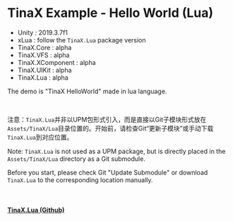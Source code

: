 # TinaX Example - Hello World (Lua)

- Unity : 2019.3.7f1
- xLua : follow the `TinaX.Lua` package version
- TinaX.Core : alpha
- TinaX.VFS : alpha
- TinaX.XComponent : alpha
- TinaX.UIKit : alpha
- TinaX.Lua : alpha


The demo is "TinaX HelloWorld" made in lua language.

<br>

注意：`TinaX.Lua`并非以UPM包形式引入，而是直接以Git子模块形式放在`Assets/TinaX/Lua`目录位置的。开始前，请检查Git“更新子模块”或手动下载`TinaX.Lua`到对应位置。

Note: `TinaX.Lua` is not used as a UPM package, but is directly placed in the` Assets/TinaX/Lua` directory as a Git submodule. 

Before you start, please check Git "Update Submodule" or download `TinaX.Lua` to the corresponding location manually.

<br>

#### [TinaX.Lua (Github)](https://github.com/yomunsam/TinaX.Lua)